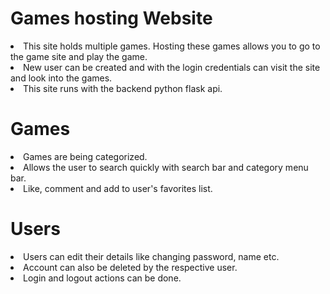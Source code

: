 # Games hosting Website

<li>This site holds multiple games. Hosting these games allows you to go to the game site and play the game.</li>
<li>New user can be created and with the login credentials can visit the site and look into the games.</li>
<li>This site runs with the backend python flask api.</li>

# Games

<li>Games are being categorized.</li>
<li>Allows the user to search quickly with search bar and category menu bar.</li>
<li>Like, comment and add to user's favorites list.</li>

# Users

<li>Users can edit their details like changing password, name etc.</li>
<li>Account can also be deleted by the respective user.</li>
<li>Login and logout actions can be done.</li>